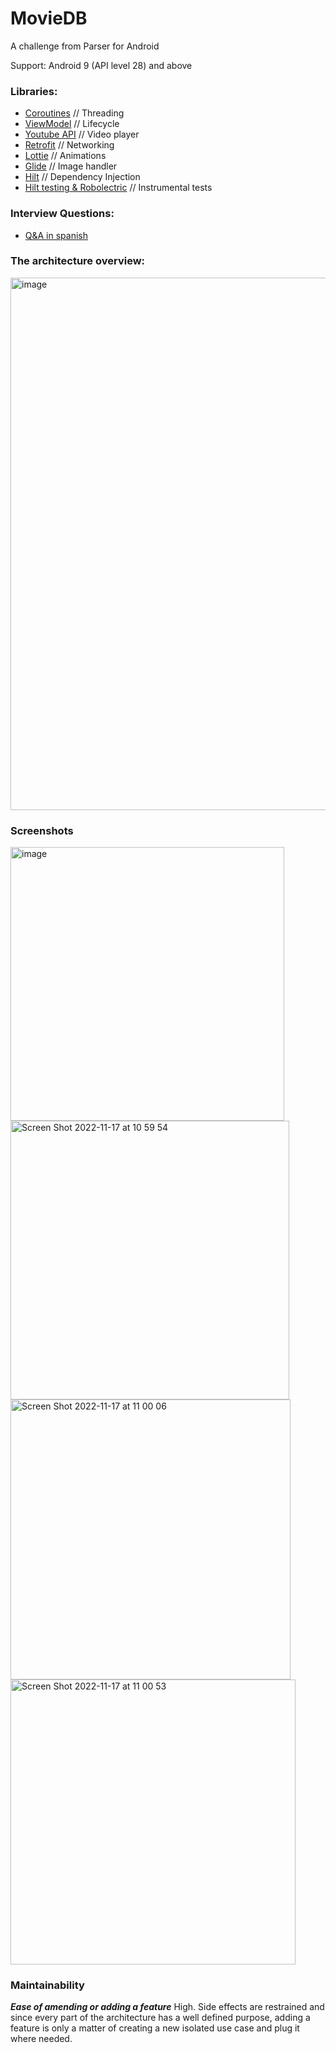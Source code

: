 # MovieDB
A challenge from Parser for Android

Support: Android 9 (API level 28) and above

### Libraries:
* [Coroutines](https://developer.android.com/kotlin/coroutines?gclid=Cj0KCQiA1NebBhDDARIsAANiDD2B00lMELY_y9xZpM0VLC097B1EmglbXfav9r2jO2uckqGVBP-cwoIaAnXvEALw_wcB&gclsrc=aw.ds) // Threading
* [ViewModel](https://developer.android.com/topic/libraries/architecture/viewmodel) // Lifecycle
* [Youtube API](https://developers.google.com/youtube/android/player?hl=es) // Video player
* [Retrofit](https://square.github.io/retrofit/) // Networking
* [Lottie](https://github.com/airbnb/lottie-android) // Animations
* [Glide](https://github.com/bumptech/glide) // Image handler
* [Hilt](https://developer.android.com/training/dependency-injection/hilt-android?hl=es-419) // Dependency Injection
* [Hilt testing & Robolectric](https://dagger.dev/hilt/testing) // Instrumental tests

### Interview Questions:
* [Q&A in spanish](https://github.com/dianamelga/MovieDB/blob/main/readme.txt)


### The architecture overview:

<img width="852" alt="image" src="https://user-images.githubusercontent.com/24572020/202464407-a8fbc899-c60d-4612-9690-8fa6d7a4621a.png">

### Screenshots
<img width="438" alt="image" src="https://user-images.githubusercontent.com/24572020/202551180-918d2d8b-3416-48a9-9fb1-f0b67cdc3650.png">
<img width="446" alt="Screen Shot 2022-11-17 at 10 59 54" src="https://user-images.githubusercontent.com/24572020/202466325-4a8aad9d-0260-4487-b0e5-19011ccd701b.png">
<img width="448" alt="Screen Shot 2022-11-17 at 11 00 06" src="https://user-images.githubusercontent.com/24572020/202466332-bda051d4-625f-4906-b2f2-8d4a2758af47.png">
<img width="456" alt="Screen Shot 2022-11-17 at 11 00 53" src="https://user-images.githubusercontent.com/24572020/202466336-48f578a3-ceb2-44f5-8c0e-e023fa4b6c63.png">

### Maintainability

 ***Ease of amending or adding a feature***
High. Side effects are restrained and since every part of the architecture has a well defined purpose, adding a feature is only a matter of creating a new isolated use case and plug it where needed.

